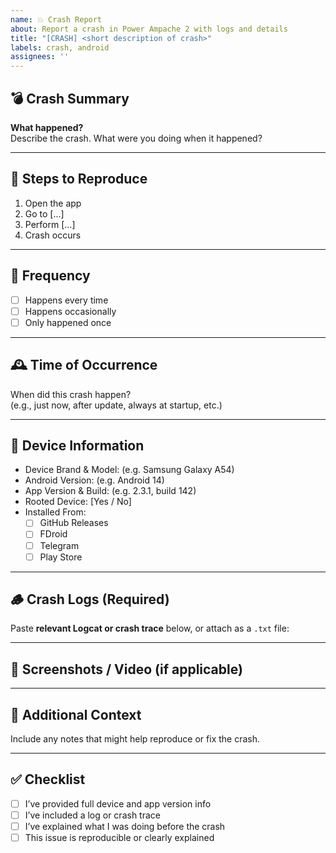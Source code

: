 ```yaml
---
name: 💥 Crash Report
about: Report a crash in Power Ampache 2 with logs and details
title: "[CRASH] <short description of crash>"
labels: crash, android
assignees: ''
---
```


## 💣 Crash Summary

**What happened?**  
Describe the crash. What were you doing when it happened?

---

## 🔁 Steps to Reproduce

1. Open the app
2. Go to [...]
3. Perform [...]
4. Crash occurs

---

## 🧪 Frequency

- [ ] Happens every time
- [ ] Happens occasionally
- [ ] Only happened once

---

## 🕰️ Time of Occurrence

When did this crash happen?  
(e.g., just now, after update, always at startup, etc.)

---

## 📱 Device Information

- Device Brand & Model: (e.g. Samsung Galaxy A54)
- Android Version: (e.g. Android 14)
- App Version & Build: (e.g. 2.3.1, build 142)
- Rooted Device: [Yes / No]
- Installed From:
  - [ ] GitHub Releases
  - [ ] FDroid
  - [ ] Telegram
  - [ ] Play Store

---

## 🪵 Crash Logs (Required)

Paste **relevant Logcat or crash trace** below, or attach as a `.txt` file:

---

## 📸 Screenshots / Video (if applicable)

---

## 💬 Additional Context

Include any notes that might help reproduce or fix the crash.

---

## ✅ Checklist

- [ ] I’ve provided full device and app version info
- [ ] I’ve included a log or crash trace
- [ ] I’ve explained what I was doing before the crash
- [ ] This issue is reproducible or clearly explained
